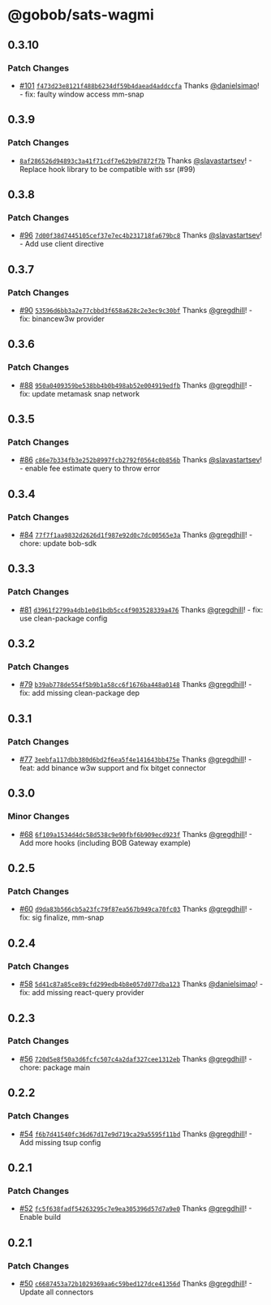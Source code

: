 # @gobob/sats-wagmi

## 0.3.10

### Patch Changes

- [#101](https://github.com/bob-collective/sats-wagmi/pull/101) [`f473d23e8121f488b6234df59b4daead4addccfa`](https://github.com/bob-collective/sats-wagmi/commit/f473d23e8121f488b6234df59b4daead4addccfa) Thanks [@danielsimao](https://github.com/danielsimao)! - fix: faulty window access mm-snap

## 0.3.9

### Patch Changes

- [`8af286526d94893c3a41f71cdf7e62b9d7872f7b`](https://github.com/bob-collective/sats-wagmi/commit/8af286526d94893c3a41f71cdf7e62b9d7872f7b) Thanks [@slavastartsev](https://github.com/slavastartsev)! - Replace hook library to be compatible with ssr (#99)

## 0.3.8

### Patch Changes

- [#96](https://github.com/bob-collective/sats-wagmi/pull/96) [`7d00f38d7445105cef37e7ec4b231718fa679bc8`](https://github.com/bob-collective/sats-wagmi/commit/7d00f38d7445105cef37e7ec4b231718fa679bc8) Thanks [@slavastartsev](https://github.com/slavastartsev)! - Add use client directive

## 0.3.7

### Patch Changes

- [#90](https://github.com/bob-collective/sats-wagmi/pull/90) [`53596d6bb3a2e77cbbd3f658a628c2e3ec9c30bf`](https://github.com/bob-collective/sats-wagmi/commit/53596d6bb3a2e77cbbd3f658a628c2e3ec9c30bf) Thanks [@gregdhill](https://github.com/gregdhill)! - fix: binancew3w provider

## 0.3.6

### Patch Changes

- [#88](https://github.com/bob-collective/sats-wagmi/pull/88) [`950a0409359be538bb4b0b498ab52e004919edfb`](https://github.com/bob-collective/sats-wagmi/commit/950a0409359be538bb4b0b498ab52e004919edfb) Thanks [@gregdhill](https://github.com/gregdhill)! - fix: update metamask snap network

## 0.3.5

### Patch Changes

- [#86](https://github.com/bob-collective/sats-wagmi/pull/86) [`c86e7b334fb3e252b8997fcb2792f0564c0b856b`](https://github.com/bob-collective/sats-wagmi/commit/c86e7b334fb3e252b8997fcb2792f0564c0b856b) Thanks [@slavastartsev](https://github.com/slavastartsev)! - enable fee estimate query to throw error

## 0.3.4

### Patch Changes

- [#84](https://github.com/bob-collective/sats-wagmi/pull/84) [`77f7f1aa9832d2626d1f987e92d0c7dc00565e3a`](https://github.com/bob-collective/sats-wagmi/commit/77f7f1aa9832d2626d1f987e92d0c7dc00565e3a) Thanks [@gregdhill](https://github.com/gregdhill)! - chore: update bob-sdk

## 0.3.3

### Patch Changes

- [#81](https://github.com/bob-collective/sats-wagmi/pull/81) [`d3961f2799a4db1e0d1bdb5cc4f903528339a476`](https://github.com/bob-collective/sats-wagmi/commit/d3961f2799a4db1e0d1bdb5cc4f903528339a476) Thanks [@gregdhill](https://github.com/gregdhill)! - fix: use clean-package config

## 0.3.2

### Patch Changes

- [#79](https://github.com/bob-collective/sats-wagmi/pull/79) [`b39ab778de554f5b9b1a58cc6f1676ba448a0148`](https://github.com/bob-collective/sats-wagmi/commit/b39ab778de554f5b9b1a58cc6f1676ba448a0148) Thanks [@gregdhill](https://github.com/gregdhill)! - fix: add missing clean-package dep

## 0.3.1

### Patch Changes

- [#77](https://github.com/bob-collective/sats-wagmi/pull/77) [`3eebfa117dbb380d6bd2f6ea5f4e141643bb475e`](https://github.com/bob-collective/sats-wagmi/commit/3eebfa117dbb380d6bd2f6ea5f4e141643bb475e) Thanks [@gregdhill](https://github.com/gregdhill)! - feat: add binance w3w support and fix bitget connector

## 0.3.0

### Minor Changes

- [#68](https://github.com/bob-collective/sats-wagmi/pull/68) [`6f109a1534d4dc58d538c9e90fbf6b909ecd923f`](https://github.com/bob-collective/sats-wagmi/commit/6f109a1534d4dc58d538c9e90fbf6b909ecd923f) Thanks [@gregdhill](https://github.com/gregdhill)! - Add more hooks (including BOB Gateway example)

## 0.2.5

### Patch Changes

- [#60](https://github.com/bob-collective/sats-wagmi/pull/60) [`d9da83b566cb5a23fc79f87ea567b949ca70fc03`](https://github.com/bob-collective/sats-wagmi/commit/d9da83b566cb5a23fc79f87ea567b949ca70fc03) Thanks [@gregdhill](https://github.com/gregdhill)! - fix: sig finalize, mm-snap

## 0.2.4

### Patch Changes

- [#58](https://github.com/bob-collective/sats-wagmi/pull/58) [`5d41c87a85ce89cfd299edb4b8e057d077dba123`](https://github.com/bob-collective/sats-wagmi/commit/5d41c87a85ce89cfd299edb4b8e057d077dba123) Thanks [@danielsimao](https://github.com/danielsimao)! - fix: add missing react-query provider

## 0.2.3

### Patch Changes

- [#56](https://github.com/bob-collective/sats-wagmi/pull/56) [`720d5e8f50a3d6fcfc507c4a2daf327cee1312eb`](https://github.com/bob-collective/sats-wagmi/commit/720d5e8f50a3d6fcfc507c4a2daf327cee1312eb) Thanks [@gregdhill](https://github.com/gregdhill)! - chore: package main

## 0.2.2

### Patch Changes

- [#54](https://github.com/bob-collective/sats-wagmi/pull/54) [`f6b7d41540fc36d67d17e9d719ca29a5595f11bd`](https://github.com/bob-collective/sats-wagmi/commit/f6b7d41540fc36d67d17e9d719ca29a5595f11bd) Thanks [@gregdhill](https://github.com/gregdhill)! - Add missing tsup config

## 0.2.1

### Patch Changes

- [#52](https://github.com/bob-collective/sats-wagmi/pull/52) [`fc5f638fadf54263295c7e9ea305396d57d7a9e0`](https://github.com/bob-collective/sats-wagmi/commit/fc5f638fadf54263295c7e9ea305396d57d7a9e0) Thanks [@gregdhill](https://github.com/gregdhill)! - Enable build

## 0.2.1

### Patch Changes

- [#50](https://github.com/bob-collective/sats-wagmi/pull/50) [`c6687453a72b1029369aa6c59bed127dce41356d`](https://github.com/bob-collective/sats-wagmi/commit/c6687453a72b1029369aa6c59bed127dce41356d) Thanks [@gregdhill](https://github.com/gregdhill)! - Update all connectors
